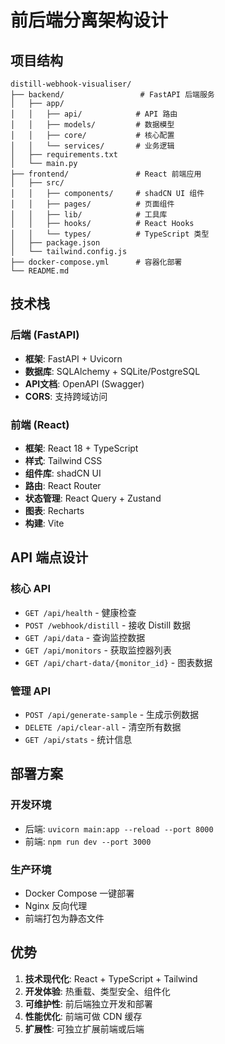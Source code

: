# 前后端分离架构设计

## 项目结构

```
distill-webhook-visualiser/
├── backend/                 # FastAPI 后端服务
│   ├── app/
│   │   ├── api/            # API 路由
│   │   ├── models/         # 数据模型
│   │   ├── core/           # 核心配置
│   │   └── services/       # 业务逻辑
│   ├── requirements.txt
│   └── main.py
├── frontend/               # React 前端应用
│   ├── src/
│   │   ├── components/     # shadCN UI 组件
│   │   ├── pages/          # 页面组件
│   │   ├── lib/            # 工具库
│   │   ├── hooks/          # React Hooks
│   │   └── types/          # TypeScript 类型
│   ├── package.json
│   └── tailwind.config.js
├── docker-compose.yml      # 容器化部署
└── README.md
```

## 技术栈

### 后端 (FastAPI)
- **框架**: FastAPI + Uvicorn
- **数据库**: SQLAlchemy + SQLite/PostgreSQL
- **API文档**: OpenAPI (Swagger)
- **CORS**: 支持跨域访问

### 前端 (React)
- **框架**: React 18 + TypeScript
- **样式**: Tailwind CSS
- **组件库**: shadCN UI
- **路由**: React Router
- **状态管理**: React Query + Zustand
- **图表**: Recharts
- **构建**: Vite

## API 端点设计

### 核心 API
- `GET /api/health` - 健康检查
- `POST /webhook/distill` - 接收 Distill 数据
- `GET /api/data` - 查询监控数据
- `GET /api/monitors` - 获取监控器列表
- `GET /api/chart-data/{monitor_id}` - 图表数据

### 管理 API
- `POST /api/generate-sample` - 生成示例数据
- `DELETE /api/clear-all` - 清空所有数据
- `GET /api/stats` - 统计信息

## 部署方案

### 开发环境
- 后端: `uvicorn main:app --reload --port 8000`
- 前端: `npm run dev --port 3000`

### 生产环境
- Docker Compose 一键部署
- Nginx 反向代理
- 前端打包为静态文件

## 优势

1. **技术现代化**: React + TypeScript + Tailwind
2. **开发体验**: 热重载、类型安全、组件化
3. **可维护性**: 前后端独立开发和部署
4. **性能优化**: 前端可做 CDN 缓存
5. **扩展性**: 可独立扩展前端或后端